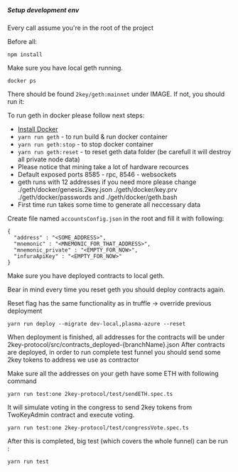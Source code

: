 ##### Setup development env

Every call assume you're in the root of the project

Before all: 
```angular2html
npm install
```

Make sure you have local geth running.
```angular2html
docker ps
```
There should be found `2key/geth:mainnet` under IMAGE. If not, you should run it: 

To run geth in docker please follow next steps:

* [Install Docker](https://www.docker.com/get-started)
* ```yarn run geth``` - to run build & run docker container
* ```yarn run geth:stop``` - to stop docker container
* ```yarn run geth:reset``` - to reset geth data folder (be carefull it will destroy all private node data)
* Please notice that mining take a lot of hardware recources
* Default exposed ports 8585 - rpc, 8546 - websockets
* geth runs with 12 addresses if you need more please change ./geth/docker/genesis.2key.json ./geth/docker/key.prv ./geth/docker/passwords and ./geth/docker/geth.bash
* First time run takes some time to generate all neccessary data


Create file named `accountsConfig.json` in the root and fill it with following:
```angular2html
{
  "address" : "<SOME_ADDRESS>",
  "mnemonic" : "<MNEMONIC_FOR_THAT_ADDRESS>",
  "mnemonic_private" : "<EMPTY_FOR_NOW>",
  "infuraApiKey" : "<EMPTY_FOR_NOW>"
}
```
Make sure you have deployed contracts to local geth.

Bear in mind every time you reset geth you should deploy contracts again. 

Reset flag has the same functionality as in truffle -> override previous deployment
```angular2html
yarn run deploy --migrate dev-local,plasma-azure --reset
```

When deployment is finished, all addresses for the contracts will be under 2key-protocol/src/contracts_deployed-{branchName}.json
After contracts are deployed, in order to run complete test funnel you should send some 2key tokens to address we use as contractor


Make sure all the addresses on your geth have some ETH with following command
```angular2html
yarn run test:one 2key-protocol/test/sendETH.spec.ts
```



It will simulate voting in the congress to send 2key tokens from TwoKeyAdmin contract and execute voting.
```angular2html
yarn run test:one 2key-protocol/test/congressVote.spec.ts
```

After this is completed, big test (which covers the whole funnel) can be run : 
```angular2html
yarn run test
```





